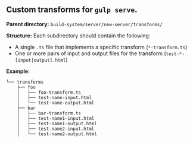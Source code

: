 ## Custom transforms for `gulp serve`.

**Parent directory:** `build-system/server/new-server/transforms/`

**Structure:** Each subdirectory should contain the following:

- A single `.ts` file that implements a specific transform (`*-transform.ts`)
- One or more pairs of input and output files for the transform (`test-*-[input|output].html`)

**Example:**

```
└── transforms
    ├── foo
    │   ├── foo-transform.ts
    │   ├── test-name-input.html
    │   └── test-name-output.html
    ├── bar
    │   ├── bar-transform.ts
    │   ├── test-name1-input.html
    │   ├── test-name1-output.html
    │   ├── test-name2-input.html
    │   └── test-name2-output.html
```

